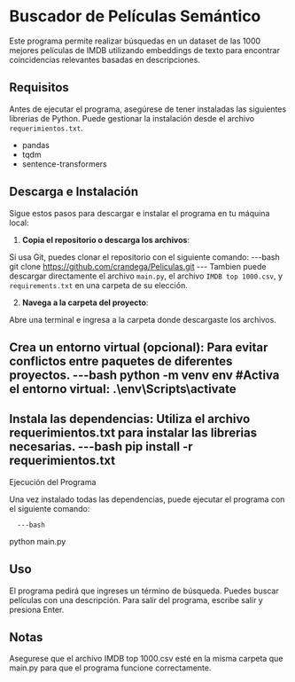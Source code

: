 # Buscador de Películas Semántico

Este programa permite realizar búsquedas en un dataset de las 1000 mejores películas de IMDB utilizando embeddings de texto para encontrar coincidencias relevantes basadas en descripciones.

## Requisitos

Antes de ejecutar el programa, asegúrese de tener instaladas las siguientes librerias de Python. Puede gestionar la instalación desde el archivo `requerimientos.txt`.

- pandas
- tqdm
- sentence-transformers

## Descarga e Instalación

Sigue estos pasos para descargar e instalar el programa en tu máquina local:

1. **Copia el repositorio o descarga los archivos**:

Si usa Git, puedes clonar el repositorio con el siguiente comando:
     ---bash
     git clone <https://github.com/crandega/Peliculas.git>
     ---
Tambien puede descargar directamente el archivo `main.py`, el archivo `IMDB top 1000.csv`, y `requirements.txt` en una carpeta de su elección.

2. **Navega a la carpeta del proyecto**:
   
Abre una terminal e ingresa a la carpeta donde descargaste los archivos.

Crea un entorno virtual (opcional): Para evitar conflictos entre paquetes de diferentes proyectos.
      ---bash
   python -m venv env
   #Activa el entorno virtual:
   .\env\Scripts\activate
   ---

Instala las dependencias: Utiliza el archivo requerimientos.txt para instalar las librerias necesarias.
      ---bash
   pip install -r requerimientos.txt
   ---

Ejecución del Programa

Una vez instalado todas las dependencias, puede ejecutar el programa con el siguiente comando:

      ---bash
   python main.py

## Uso
El programa pedirá que ingreses un término de búsqueda.
Puedes buscar películas con una descripción.
Para salir del programa, escribe salir y presiona Enter.

## Notas
Asegurese que el archivo IMDB top 1000.csv esté en la misma carpeta que main.py para que el programa funcione correctamente.